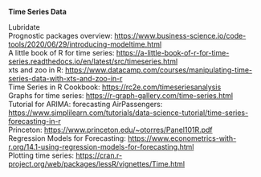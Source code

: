 **Time Series Data**   

Lubridate   
Prognostic packages overview: https://www.business-science.io/code-tools/2020/06/29/introducing-modeltime.html   
A little book of R for time series: https://a-little-book-of-r-for-time-series.readthedocs.io/en/latest/src/timeseries.html   
xts and zoo in R: https://www.datacamp.com/courses/manipulating-time-series-data-with-xts-and-zoo-in-r   
Time Series in R Cookbook: https://rc2e.com/timeseriesanalysis    
Graphs for time series: https://r-graph-gallery.com/time-series.html    
Tutorial for ARIMA: forecasting AirPassengers: https://www.simplilearn.com/tutorials/data-science-tutorial/time-series-forecasting-in-r    
Princeton: https://www.princeton.edu/~otorres/Panel101R.pdf    
Regression Models for Forecasting: https://www.econometrics-with-r.org/14.1-using-regression-models-for-forecasting.html   
Plotting time series: https://cran.r-project.org/web/packages/lessR/vignettes/Time.html   


